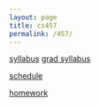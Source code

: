 ```yaml
---
layout: page
title: cs457
permalink: /457/
---
```


[syllabus](/457/syllabus/) [grad syllabus](/457/syllabus-grad/)

[schedule](/457/schedule/)

[homework](/457/hw/)